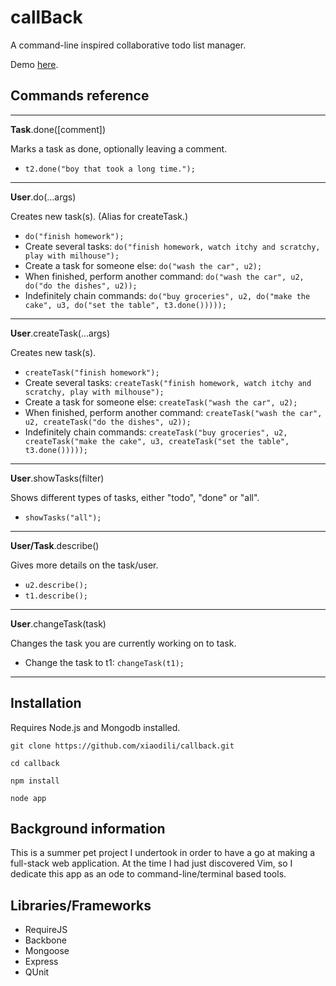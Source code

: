 # callBack

A command-line inspired collaborative todo list manager.

Demo [here](http://callback.xiaodili.com).

## Commands reference

***

**Task**.done([comment])

Marks a task as done, optionally leaving a comment.

* `t2.done("boy that took a long time.");`

***

**User**.do(...args)

Creates new task(s). (Alias for createTask.)

* `do("finish homework");`
* Create several tasks: `do("finish homework, watch itchy and scratchy, play with milhouse");`
* Create a task for someone else: `do("wash the car", u2);`
* When finished, perform another command: `do("wash the car", u2, do("do the dishes", u2));`
* Indefinitely chain commands: `do("buy groceries", u2, do("make the cake", u3, do("set the table", t3.done()))));`

***

**User**.createTask(...args)

Creates new task(s).

* `createTask("finish homework");`
* Create several tasks: `createTask("finish homework, watch itchy and scratchy, play with milhouse");`
* Create a task for someone else: `createTask("wash the car", u2);`
* When finished, perform another command: `createTask("wash the car", u2, createTask("do the dishes", u2));`
* Indefinitely chain commands: `createTask("buy groceries", u2, createTask("make the cake", u3, createTask("set the table", t3.done()))));`

***

**User**.showTasks(filter)

Shows different types of tasks, either "todo", "done" or "all".

* `showTasks("all");`

***

**User/Task**.describe()

Gives more details on the task/user.

* `u2.describe();`
* `t1.describe();`

***

**User**.changeTask(task)

Changes the task you are currently working on to task.

* Change the task to t1: `changeTask(t1);`

***

## Installation

Requires Node.js and Mongodb installed.

	git clone https://github.com/xiaodili/callback.git

	cd callback

	npm install

	node app

## Background information

This is a summer pet project I undertook in order to have a go at making a full-stack web application. At the time I had just discovered Vim, so I dedicate this app as an ode to command-line/terminal based tools.

## Libraries/Frameworks

* RequireJS
* Backbone
* Mongoose
* Express
* QUnit
